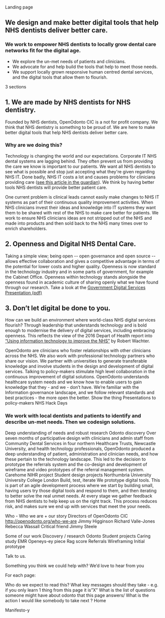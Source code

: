 Landing page
## We design and make better digital tools that help NHS dentists deliver better care.
### We work to empower NHS dentists to locally grow dental care networks fit for the digital age.
* We explore the un-met needs of patients and clinicians.
* We advocate for and help build the tools that help to meet those needs.
* We support locally grown responsive human centred dental services, and the digital tools that allow them to flourish.

3 sections
## 1. We are made by NHS dentists for NHS dentistry.
Founded by NHS dentists, OpenOdonto CIC is a not for profit company. We think that NHS dentistry is something to be proud of. We are here to make better digital tools that help NHS dentists deliver better care.
### Why are we doing this?
Technology is changing the world and our expectations. Corporate IT NHS dental systems are lagging behind. They often prevent us from providing the care we know is important to our patients. We want all NHS dentists to see what is possible and stop just accepting what they're given regarding NHS IT. Done badly, NHS IT costs a lot and causes problems for clinicians providing care ([see this article in the guardian]( https://www.theguardian.com/society/2017/jan/04/nhs-paying-millions-private-firms-block-gp-referrals-hospital)). We think by having better tools NHS dentists will provide better patient care.

One current problem is clinical leads cannot easily make changes to NHS IT systems as part of their continuous quality improvement activities. When NHS clinicians invest their ideas and knowledge into IT systems they want them to be shared with rest of the NHS to make care better for patients. We work to ensure NHS clinicians ideas are not stripped out of the NHS and made into products and then sold back to the NHS many times over to enrich shareholders.
## 2. Openness and Digital NHS Dental Care.

Taking a simple view; being open -- open governance and open source -- allows effective collaboration and gives a competitive advantage in terms of the potential for lower costs and higher quality. Openness is now standard in the technology industry and in some parts of government, for example the Cabinet Office. Openness within technology stands alongside the openness found in academic culture of sharing openly what we have found through our research. Take a look at the [Government Digital Services Presentation (pdf)](http://nhshackday.com/assets/docs/DevelopingNHSDigitalServices.pdf)
## 3. Don’t let digital be done to you.
How can we build an environment where world-class NHS digital services flourish?
Through leadership that understands technology and is bold enough to modernise the delivery of digital services, including embracing openness.
This reflects the view of the 2016 Depart of Health report into [“Using information technology to improve the NHS”](https://www.gov.uk/government/publications/using-information-technology-to-improve-the-nhs) by Robert Wachter.

OpenOdonto are clinicians who foster relationships with other clinicians across the NHS. We also work with professional technology partners who share our vision. We partner with universities to generate transferable knowledge and involve students in the design and development of digital services. Talking to policy-makers stimulate high level collaboration in the continuous improvement of digital solutions.
OpenOdonto understands healthcare system needs and we know how to enable users to gain knowledge that they - and we - don’t have. We’re familiar with the Information governance landscape, and we follow relevant standards and best practices - the more open the better.
Show the thing
Presentations to policy-makers
NHS Hack Days
### We work with local dentists and patients to identify and describe un-met needs. Then we codesign solutions.
Deep understanding of needs and robust research
Odonto discovery
Over seven months of participative design with clinicians and admin staff from Community Dental Services in four northern Healthcare Trusts, Newcastle University, and health technology professionals, OpenOdonto produced a deep understanding of patient, administration and clinician needs, and how these pertain to the technology landscape. This led to the decision to prototype the referrals system and the co-design and development of wireframe and video prototypes of the referral management system. 
Carehome NIHR project
Student design projects
Northumbria University
University College London
Build, test, iterate
We prototype digital tools. This is part of an agile development process where we start by building small, having users try those digital tools and respond to them, and then iterating to better solve the real unmet needs.
At every stage we gather feedback from NHS dentists to help keep us on the right track. This process reduces risk, and makes sure we end up with services that meet the your needs.

Who - Who we are + our story
Directors of OpenOdonto CIC
http://openodonto.org/who-we-are
Jimmy Higginson
Richard Valle-Jones
Rebecca Wassall
Critical friend
Jimmy Steele

Some of our work
Discovery / research 
Odonto
Student projects
Caring study
EMR
Openeys-ey piece 
Rag score 
Referrals
Wireframing 
Initial prototype

Talk to us.

Something you think we could help with?
We’d love to hear from you




For each page:

Who do we expect to read this?
What key messages should they take - e.g. if you only learn 1 thing from this page it is”X”
What is the list of questions someone might have about odonto that this page answers/
What is the action I would like somebody to take next ?
Home

Manifesto-y
